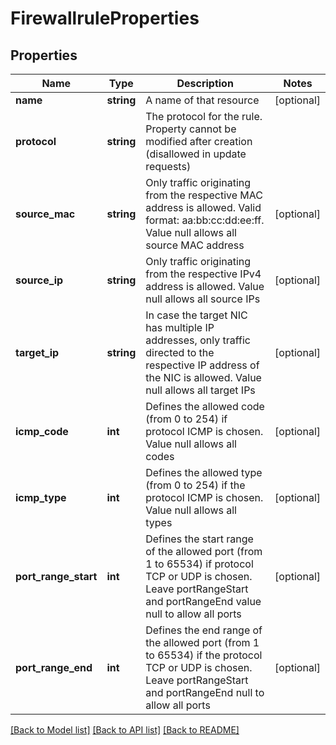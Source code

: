 # FirewallruleProperties

## Properties
Name | Type | Description | Notes
------------ | ------------- | ------------- | -------------
**name** | **string** | A name of that resource | [optional] 
**protocol** | **string** | The protocol for the rule. Property cannot be modified after creation (disallowed in update requests) | 
**source_mac** | **string** | Only traffic originating from the respective MAC address is allowed. Valid format: aa:bb:cc:dd:ee:ff. Value null allows all source MAC address | [optional] 
**source_ip** | **string** | Only traffic originating from the respective IPv4 address is allowed. Value null allows all source IPs | [optional] 
**target_ip** | **string** | In case the target NIC has multiple IP addresses, only traffic directed to the respective IP address of the NIC is allowed. Value null allows all target IPs | [optional] 
**icmp_code** | **int** | Defines the allowed code (from 0 to 254) if protocol ICMP is chosen. Value null allows all codes | [optional] 
**icmp_type** | **int** | Defines the allowed type (from 0 to 254) if the protocol ICMP is chosen. Value null allows all types | [optional] 
**port_range_start** | **int** | Defines the start range of the allowed port (from 1 to 65534) if protocol TCP or UDP is chosen. Leave portRangeStart and portRangeEnd value null to allow all ports | [optional] 
**port_range_end** | **int** | Defines the end range of the allowed port (from 1 to 65534) if the protocol TCP or UDP is chosen. Leave portRangeStart and portRangeEnd null to allow all ports | [optional] 

[[Back to Model list]](../README.md#documentation-for-models) [[Back to API list]](../README.md#documentation-for-api-endpoints) [[Back to README]](../README.md)


